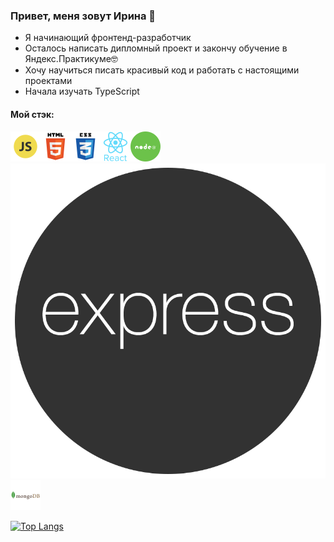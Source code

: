 ### Привет, меня зовут Ирина 👋  

 - Я начинающий фронтенд-разработчик  
 - Осталось написать дипломный проект и закончу обучение в Яндекс.Практикуме🤓  
 - Хочу научиться писать красивый код и работать с настоящими проектами  
 - Начала изучать TypeScript  

 #### Мой стэк:  
 <img src="./assets/652581_code_command_develop_javascript_language_icon.png"><img src="./assets/294678_html5_icon.png"><img src="./assets/294692_css3_icon.png"><img src="./assets/7423887_react_react native_icon (1).png"><img src="./assets/3069651_circle_js_node_node js_programming_icon.png"><img src="./assets/68747470733a2f2f77736f667465722e72752f77702d636f6e74656e742f75706c6f6164732f323031372f31322f6e6f64652d657870726573732e706e67.png"><img src="./assets/1012822_code_development_logo_mongodb_programming_icon.png">  

[![Top Langs](https://github-readme-stats.vercel.app/api/top-langs/?username=in-the-garden&layout=compact)](https://github.com/anuraghazra/github-readme-stats)


<!--
**in-the-garden/in-the-garden** is a ✨ _special_ ✨ repository because its `README.md` (this file) appears on your GitHub profile.

Here are some ideas to get you started:

- 🔭 I’m currently working on ...
- 🌱 I’m currently learning ...
- 👯 I’m looking to collaborate on ...
- 🤔 I’m looking for help with ...
- 💬 Ask me about ...
- 📫 How to reach me: ...
- 😄 Pronouns: ...
- ⚡ Fun fact: ...
-->
